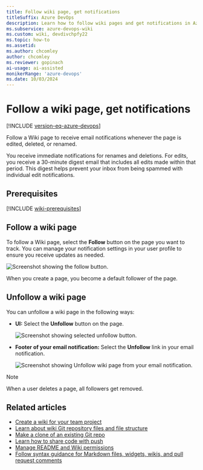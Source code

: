 ```yaml
---
title: Follow wiki page, get notifications 
titleSuffix: Azure DevOps 
description: Learn how to follow wiki pages and get notifications in Azure DevOps. 
ms.subservice: azure-devops-wiki
ms.custom: wiki, devdivchpfy22
ms.topic: how-to
ms.assetid:
ms.author: chcomley
author: chcomley
ms.reviewer: gopinach
ai-usage: ai-assisted
monikerRange: 'azure-devops'
ms.date: 10/03/2024 
---
```


# Follow a wiki page, get notifications

[!INCLUDE [version-eq-azure-devops](../../includes/version-eq-azure-devops.md)]

Follow a Wiki page to receive email notifications whenever the page is edited, deleted, or renamed.

You receive immediate notifications for renames and deletions. For edits, you receive a 30-minute digest email that includes all edits made within that period. This digest helps prevent your inbox from being spammed with individual edit notifications.

## Prerequisites

[!INCLUDE [wiki-prerequisites](includes/wiki-prerequisites.md)]

## Follow a wiki page

To follow a Wiki page, select the **Follow** button on the page you want to track. You can manage your notification settings in your user profile to ensure you receive updates as needed.

   ![Screenshot showing the follow button.](media/wiki/follow-wiki-page.png)

When you create a page, you become a default follower of the page. 

## Unfollow a wiki page

You can unfollow a wiki page in the following ways:

- **UI:** Select the **Unfollow** button on the page.

  ![Screenshot showing selected unfollow button.](media/wiki/unfollow-button.png)

- **Footer of your email notification:** Select the **Unfollow** link in your email notification.

  ![Screenshot showing Unfollow wiki page from your email notification.](media/wiki/unfollow-wiki-page.png)

> [!NOTE]
> When a user deletes a page, all followers get removed.

## Related articles

- [Create a wiki for your team project](wiki-create-repo.md)
- [Learn about wiki Git repository files and file structure](wiki-file-structure.md)
- [Make a clone of an existing Git repo](../../repos/git/clone.md)
- [Learn how to share code with push](../../repos/git/pushing.md)
- [Manage README and Wiki permissions](manage-readme-wiki-permissions.md)
- [Follow syntax guidance for Markdown files, widgets, wikis, and pull request comments](./markdown-guidance.md)
